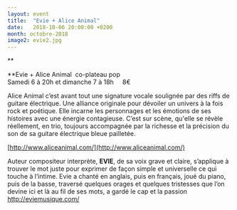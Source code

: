 ```yaml
---
layout: event
title:  "Evie + Alice Animal"
date:   2018-10-06 20:00:00 +0200
month: octobre-2018
image2: evie2.jpg
---
```


**


**Evie + Alice Animal  co-plateau pop  
Samedi 6 à 20h et dimanche 7 à 18h     8€

Alice Animal c’est avant tout une signature vocale soulignée par des riffs de guitare électrique. Une alliance originale pour dévoiler un univers à la fois rock et poétique. Elle incarne les personnages et les émotions de ses histoires avec une énergie contagieuse. C’est sur scène, qu'elle se révèle réellement, en trio, toujours accompagnée par la richesse et la précision du son de sa guitare électrique bleue pailletée.

[http://www.aliceanimal.com/](http://www.aliceanimal.com/)

Auteur compositeur interprète, **EVIE**, de sa voix grave et claire, s’applique à trouver le mot juste pour exprimer de façon simple et universelle ce qui touche à l’intime. Evie a chanté en anglais, puis en français, joué du piano, puis de la basse, traversé quelques orages et quelques tristesses que l’on devine ici et là au fil de ses mots, a gardé le cap et la passion <http://eviemusique.com/>

